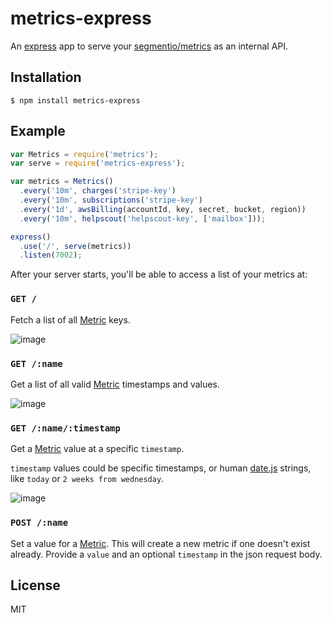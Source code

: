 # metrics-express

An [express](https://github.com/segmentio/aws-billing) app to serve your [segmentio/metrics](https://github.com/segmentio/metrics) as an internal API.

## Installation

    $ npm install metrics-express

## Example

```js
var Metrics = require('metrics');
var serve = require('metrics-express');

var metrics = Metrics()
  .every('10m', charges('stripe-key')
  .every('10m', subscriptions('stripe-key')
  .every('1d', awsBilling(accountId, key, secret, bucket, region))
  .every('10m', helpscout('helpscout-key', ['mailbox']));

express()
  .use('/', serve(metrics))
  .listen(7002);
```

After your server starts, you'll be able to access a list of your metrics at:

### `GET /`

Fetch a list of all [Metric](https://github.com/segmentio/metrics#new-metric) keys.

![image](https://cloud.githubusercontent.com/assets/658544/3076432/04583784-e3dd-11e3-8c30-daa171f3a1da.png)

### `GET /:name`

Get a list of all valid [Metric](https://github.com/segmentio/metrics#new-metric) timestamps and values.

![image](https://cloud.githubusercontent.com/assets/658544/5654566/2eec19ee-9679-11e4-87cf-f0bf48c50874.png)

### `GET /:name/:timestamp`

Get a [Metric](https://github.com/segmentio/metrics#new-metric) value at a specific `timestamp`.

`timestamp` values could be specific timestamps, or  human [date.js](https://github.com/MatthewMueller/date#examples) strings, like `today` or `2 weeks from wednesday`.

![image](https://cloud.githubusercontent.com/assets/658544/5654588/5561b804-9679-11e4-836f-b8797cb57a16.png)

### `POST /:name`
Set a value for a [Metric](https://github.com/segmentio/metrics#new-metric). This will create a new metric if one doesn't exist already. Provide a `value` and an optional `timestamp` in the json request body.

## License

MIT